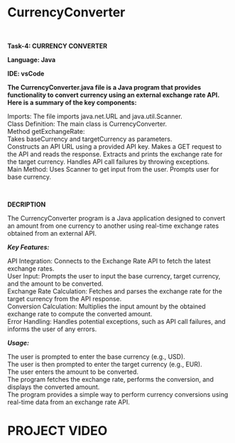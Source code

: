 #                                  CurrencyConverter
<br/>

**Task-4: CURRENCY CONVERTER**
<br/>

**Language: Java**
<br/>

**IDE: vsCode**
<br/>

**The CurrencyConverter.java file is a Java program that provides functionality to convert currency using an external exchange rate API. Here is a summary of the key components:**
<br/>

Imports: The file imports java.net.URL and java.util.Scanner.
<br/>
Class Definition: The main class is CurrencyConverter.
<br/>
Method getExchangeRate:
<br/>
Takes baseCurrency and targetCurrency as parameters.
<br/>
Constructs an API URL using a provided API key.
Makes a GET request to the API and reads the response.
Extracts and prints the exchange rate for the target currency.
Handles API call failures by throwing exceptions.
<br/>
Main Method:
Uses Scanner to get input from the user.
Prompts user for base currency.

<br/>

**DECRIPTION**
<br/>

The CurrencyConverter program is a Java application designed to convert an amount from one currency to another using real-time exchange rates obtained from an external API.
<br/>

***Key Features:***
<br/>

API Integration: Connects to the Exchange Rate API to fetch the latest exchange rates.
<br/>
User Input: Prompts the user to input the base currency, target currency, and the amount to be converted.
<br/>
Exchange Rate Calculation: Fetches and parses the exchange rate for the target currency from the API response.
<br/>
Conversion Calculation: Multiplies the input amount by the obtained exchange rate to compute the converted amount.
<br/>
Error Handling: Handles potential exceptions, such as API call failures, and informs the user of any errors.
<br/>


***Usage:***
<br/>

The user is prompted to enter the base currency (e.g., USD).
<br/>
The user is then prompted to enter the target currency (e.g., EUR).
<br/>
The user enters the amount to be converted.
<br/>
The program fetches the exchange rate, performs the conversion, and displays the converted amount.
<br/>
The program provides a simple way to perform currency conversions using real-time data from an exchange rate API.
<br/>

# PROJECT VIDEO
